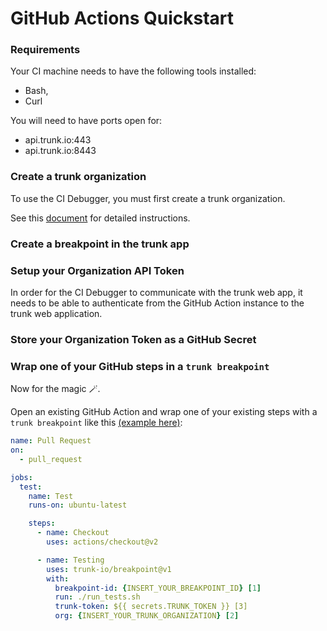 # GitHub Actions Quickstart

### Requirements

Your CI machine needs to have the following tools installed:

- Bash,
- Curl

You will need to have ports open for:

- api.trunk.io:443
- api.trunk.io:8443

### Create a trunk organization

To use the CI Debugger, you must first create a trunk organization.

See this [document](https://docs.trunk.io/administration/manage-members-and-organizations) for detailed instructions.

### Create a breakpoint in the trunk app

### Setup your Organization API Token

In order for the CI Debugger to communicate with the trunk web app, it needs to be able to authenticate from the GitHub Action instance to the trunk web application.

### Store your Organization Token as a GitHub Secret

### Wrap one of your GitHub steps in a `trunk breakpoint`

Now for the magic 🪄.

Open an existing GitHub Action and wrap one of your existing steps with a `trunk breakpoint` like this [(example here)](https://github.com/trunk-io/debugger-demo/blob/main/.github/workflows/pr.yml):

```yaml
name: Pull Request
on:
  - pull_request

jobs:
  test:
    name: Test
    runs-on: ubuntu-latest

    steps:
      - name: Checkout
        uses: actions/checkout@v2

      - name: Testing
        uses: trunk-io/breakpoint@v1
        with:
          breakpoint-id: {INSERT_YOUR_BREAKPOINT_ID} [1]
          run: ./run_tests.sh
          trunk-token: ${{ secrets.TRUNK_TOKEN }} [3]
          org: {INSERT_YOUR_TRUNK_ORGANIZATION} [2]
```
